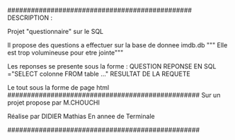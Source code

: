 ###############################################
DESCRIPTION : 

Projet "questionnaire" sur le SQL

Il propose des questions a effectuer sur la base de donnee imdb.db
""" Elle est trop volumineuse pour etre jointe"""

Les reponses se presente sous la forme :
	QUESTION
	REPONSE EN SQL ="SELECT colonne
			FROM table ..."	
	RESULTAT DE LA REQUETE

Le tout sous la forme de page html
#################################################
Sur un projet propose par M.CHOUCHI

Réalise par DIDIER Mathias
En annee de Terminale

#################################################